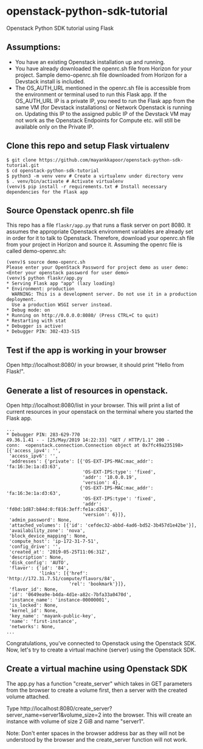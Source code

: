 
# openstack-python-sdk-tutorial
Openstack Python SDK tutorial using Flask

## Assumptions:
* You have an existing Openstack installation up and running.
* You have already downloaded the openrc.sh file from Horizon for your project. Sample demo-openrc.sh file downloaded from Horizon for a Devstack install is included.
* The OS_AUTH_URL mentioned in the openrc.sh file is accessible from the environment or terminal used to run this Flask app. If the OS_AUTH_URL IP is a private IP, you need to run the Flask app from the same VM (for Devstack installations) or Network Openstack is running on. Updating this IP to the assigned public IP of the Devstack VM may not work as the Openstack Endpoints for Compute etc. will still be available only on the Private IP.

## Clone this repo and setup Flask virtualenv
```
$ git clone https://github.com/mayankkapoor/openstack-python-sdk-tutorial.git
$ cd openstack-python-sdk-tutorial
$ python3 -m venv venv # Create a virtualenv under directory venv
$ . venv/bin/activate # Activate virtualenv
(venv)$ pip install -r requirements.txt # Install necessary dependencies for the Flask app
```

## Source Openstack openrc.sh file
This repo has a file `flaskr/app.py` that runs a flask server on port 8080. It assumes the appropriate Openstack environment variables are already set in order for it to talk to Openstack. Therefore, download your openrc.sh file from your project in Horizon and source it. Assuming the openrc file is called demo-openrc.sh:
```
(venv)$ source demo-openrc.sh
Please enter your OpenStack Password for project demo as user demo:
<Enter your openstack password for user demo>
(venv)$ python flaskr/app.py
* Serving Flask app "app" (lazy loading)
* Environment: production
  WARNING: This is a development server. Do not use it in a production deployment.
  Use a production WSGI server instead.
* Debug mode: on
* Running on http://0.0.0.0:8080/ (Press CTRL+C to quit)
* Restarting with stat
* Debugger is active!
* Debugger PIN: 302-433-515
```

## Test if the app is working in your browser
Open http://localhost:8080/ in your browser, it should print "Hello from Flask!".

## Generate a list of resources in openstack.
Open http://localhost:8080/list in your browser. This will print a list of current resources in your openstack on the terminal where you started the Flask app.

```
...
* Debugger PIN: 283-629-770
49.36.1.41 - - [25/May/2019 14:22:33] "GET / HTTP/1.1" 200 -
conn:  <openstack.connection.Connection object at 0x7fc49a235198>
[{'access_ipv4': '',
 'access_ipv6': '',
 'addresses': {'private': [{'OS-EXT-IPS-MAC:mac_addr': 'fa:16:3e:1a:d3:63',
                            'OS-EXT-IPS:type': 'fixed',
                            'addr': '10.0.0.19',
                            'version': 4},
                           {'OS-EXT-IPS-MAC:mac_addr': 'fa:16:3e:1a:d3:63',
                            'OS-EXT-IPS:type': 'fixed',
                            'addr': 'fd0d:1d87:b84d:0:f816:3eff:fe1a:d363',
                            'version': 6}]},
 'admin_password': None,
 'attached_volumes': [{'id': 'cefdec32-abbd-4ad6-bd52-3b457d1e42be'}],
 'availability_zone': 'nova',
 'block_device_mapping': None,
 'compute_host': 'ip-172-31-7-51',
 'config_drive': '',
 'created_at': '2019-05-25T11:06:31Z',
 'description': None,
 'disk_config': 'AUTO',
 'flavor': {'id': '84',
            'links': [{'href': 'http://172.31.7.51/compute/flavors/84',
                       'rel': 'bookmark'}]},
 'flavor_id': None,
 'id': '0649ea9e-b4da-4d1e-a82c-7bfa33a0470d',
 'instance_name': 'instance-00000001',
 'is_locked': None,
 'kernel_id': None,
 'key_name': 'mayank-public-key',
 'name': 'first-instance',
 'networks': None,
...
```

Congratulations, you've connected to Openstack using the Openstack SDK. Now, let's try to create a virtual machine (server) using the Openstack SDK.

## Create a virtual machine using Openstack SDK
The app.py has a function "create_server" which takes in GET parameters from the browser to create a volume first, then a server with the created volume attached.

Type http://localhost:8080/create_server?server_name=server1&volume_size=2 into the browser. This will create an instance with volume of size 2 GiB and name "server1".

Note: Don't enter spaces in the browser address bar as they will not be understood by the browser and the create_server function will not work.
